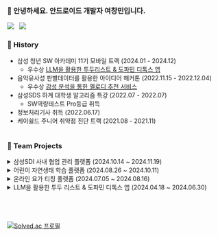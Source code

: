 ### 🙋 안녕하세요. 안드로이드 개발자 여창민입니다.

<p>
  <a href="https://yeo2507.notion.site/PROFILE-ae856bd1898544a1b6beede0a9d6cc6f" target="_blank"><img src="https://img.shields.io/badge/Notion-292929?style=flat-square&logo=Notion&logoColor=white"></a> &nbsp
  <a href="https://yeolife.tistory.com/" target="_blank"><img src="https://img.shields.io/badge/Tech Blog-F45D48?style=flat-square&logo=tistory&logoColor=white"></a>

  
</p>

### 🐾 History
+ 삼성 청년 SW 아카데미 11기 모바일 트랙 (2024.01 - 2024.12) </br>
  + 우수상 <a href="https://play.google.com/store/apps/details?id=com.ssafy.frogdetox&hl=ko">LLM을 활용한 투두리스트 & 도파민 디톡스 앱</a>
+ 음악유사성 판별데이터를 활용한 아이디어 해커톤 (2022.11.15 - 2022.12.04) </br>
  + 우수상 <a href="https://www.etnews.com/20221220000072">감성 분석을 통한 멜로디 추천 서비스</a>
+ 삼성SDS 하계 대학생 알고리즘 특강 (2022.07 - 2022.07) </br>
  + SW역량테스트 Pro등급 취득
+ 정보처리기사 취득 (2022.06.17) </br>
+ 케이쉴드 주니어 취약점 진단 트랙 (2021.08 - 2021.11) </br>

#

### 📗 Team Projects

<details>
  <summary> 삼성SDI 사내 협업 관리 플랫폼 (2024.10.14 ~ 2024.11.19) </summary>

 #### 개요  
'슈퍼보드'는 언제 어디서든 활발한 협업을 위한 프로젝트 관리 플랫폼이다. 칸반 보드 기반이기 때문에 드래그 앤 드롭으로 한눈에 작업들을 관리할 수 있으며, 실시간 협업 및 오프라인 동기화 기능을 제공하여 원격 환경에서도 최고의 협업 환경을 지원한다.

 #### 담당 역할
+ 안드로이드 개발
+ 로컬 오프라인 Room DB 설계 및 구현<br>
+ 오프라인 동기화 시 객체의 변경된 컬럼 구분을 위한 비트마스킹 구현<br>
  + 저장공간 효율 28.1% 상승 
+ 복잡한 비트마스킹을 KSP과 Annotation를 활용하여 함수로 추상화 <br>
  + 업데이트 연산 메모리 효율 42.8% 향상, 시간 31.9% 단축 (<a href="https://yeolife.tistory.com/107">상세보기</a>)
+ WorkFlow 드래그 앤 드롭에서 발생하는 순서 충돌 방지 알고리즘 구현<br>
  + 분수 인덱싱 알고리즘(수의 값 간격을 넓게 해서 타겟에 사잇값 할당)
</details>

<details>
  <summary> 어린이 자연생태 학습 플랫폼 (2024.08.26 ~ 2024.10.11) </summary>

 #### 개요  
'이게 모야'는 아이들이 증강현실로 자연을 학습하는 플랫폼이다. AR NPC와의 상호작용을 통해 미션을 수행하며, 탐험 중 생긴 궁금증은 AI 챗봇에게 물어볼 수 있어 호기심을 바로 해결할 수 있다. 미션 수행을 통해 동기부여를 제공하고, 자연과의 소중한 교감을 형성해 어린이의 건강한 성장을 도울 것이다.

 #### 담당 역할
+ 안드로이드 개발
+ 백엔드 API 통신
+ Fused Location Provide 활용
  + 목적지에 AR 배치를 위한 거리 연산
  + 거리에 따른 GPS 우선순위 조정으로 배터리 효율 향상
+ 증강현실 상호작용
  + HitTest를 활용한 AR 배치 안정성 확보
+ Overlay 형식의 음성 챗봇 TTS, STT
</details>

<details>
  <summary> 온라인 요가 티칭 플랫폼 (2024.07.05 ~ 2024.08.16) </summary>

 #### 개요  
'요가나비'는 동작이 느리고 활동 반경이 작은 특성을 가진 요가를 온라인으로 배울 수 있는 플랫폼이다. P2P 방식의 화상 강의를 통해 미디어 트랙을 서버를 거치지 않고 사용자 간에 직접 주고받아 프라이버시를 보장한다. 또한 사용자는 녹화된 강의를 보고 따라 하면서 AI로 자세의 정확도를 실시간으로 확인할 수 있으며, 온디바이스 AI라서 화면이 서버로 전송되지 않으므로 사용자에게 개인화된 서비스를 제공한다.

 #### 담당 역할
+ 안드로이드 개발
+ 백엔드 API 통신
+ 화상강의 목록을 Pagination하여 효율적인 데이터 호출
+ FCM을 활용한 화상강의 푸시알람
+ WebRTC를 이용한 P2P 화상강의 구현
+ Ktor 기반의 WebSocket 시그널링 서버 구축
</details>

<details>
  <summary> LLM을 활용한 투두 리스트 & 도파민 디톡스 앱 (2024.04.18 ~ 2024.06.30) </summary>

 #### 개요  
'청깨구리'는 도파민에 중독되어 밤낮이 바뀌는 현대인을 위한 투두 리스트이다. 생성형 AI를 활용해 최근 작성한 투두리스트를 기반하여 할 일을 추천한다. 또한, 잠을 잘 시간에는 게이미피케이션 요소를 적용해 자연스럽게 앱 사용을 제한하여 도파민 디톡스를 유도한다.

 #### 담당 역할
+ 안드로이드 개발
+ Realtime Firebase를 활용한 투두 CRUD 구현
+ OpenAI API를 활용한 투두 추천 LLM 프롬프팅
+ Alarm Manager를 이용한 투두 알람 구현
+ 구글 플레이스토어 배포
</details>

#

<br>

[![Solved.ac 프로필](http://mazassumnida.wtf/api/v2/generate_badge?boj=yeo2507)](https://solved.ac/yeo2507)

<!--
<h3 align="center"> ⚡ Tech Stack </h3> <br>
<p align="center">
  <img src="https://img.shields.io/badge/android-34A853?style=for-the-badge&logo=android&logoColor=white">&nbsp
  <img src="https://img.shields.io/badge/MySQL-4479A1?style=for-the-badge&logo=mysql&logoColor=white">&nbsp 
  <img src="https://img.shields.io/badge/Firebase-FFCA28?style=for-the-badge&logo=firebase&logoColor=white">&nbsp <br><br>
  <img src="https://img.shields.io/badge/kotlin-7F52FF?style=for-the-badge&logo=kotlin&logoColor=white">&nbsp
  <img src="https://img.shields.io/badge/C++-00599C?style=for-the-badge&logo=cplusplus&logoColor=white">&nbsp 
  <img src="https://img.shields.io/badge/Java-1A285F?style=for-the-badge&logo=coffeescript&logoColor=white"/>&nbsp
</p>
<br/>

# 
-->
